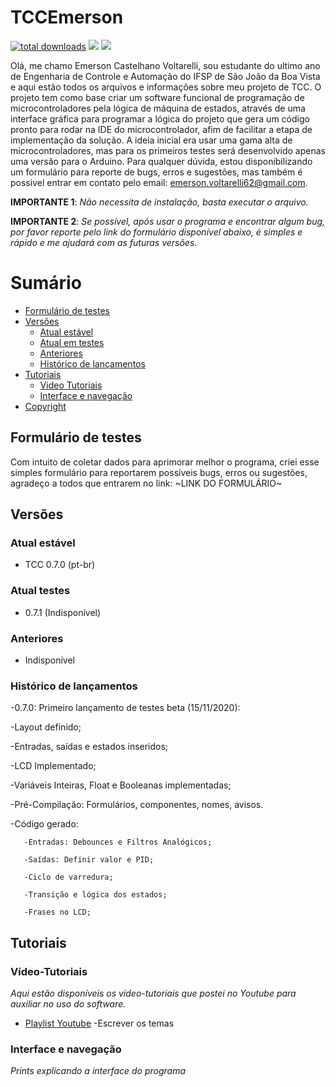 # TCCEmerson

[![total downloads](https://img.shields.io/github/downloads/EmersonCV/TCCEmerson/total)](https://github.com/EmersonCV/TCCEmerson/releases) ![](https://img.shields.io/badge/Email-emerson.voltarelli62%40gmail.com-green) ![](https://img.shields.io/badge/Versão-0.7.0_Beta-yellow)

Olá, me chamo Emerson Castelhano Voltarelli, sou estudante do ultimo ano de Engenharia de Controle e Automação do IFSP de São João da Boa Vista e aqui estão todos os arquivos e informações sobre meu projeto de TCC. O projeto tem como base criar um software funcional de programação de microcontroladores pela lógica de máquina de estados, através de uma interface gráfica para programar a lógica do projeto que gera um código pronto para rodar na IDE do microcontrolador, afim de facilitar a etapa de implementação da solução. A ideia inicial era usar uma gama alta de microcontroladores, mas para os primeiros testes será desenvolvido apenas uma versão para o Arduino. Para qualquer dúvida, estou disponibilizando um formulário para reporte de bugs, erros e sugestões, mas também é possivel entrar em contato pelo email: emerson.voltarelli62@gmail.com.

**IMPORTANTE 1**: *Não necessita de instalação, basta executar o arquivo.*

**IMPORTANTE 2**: *Se possível, após usar o programa e encontrar algum bug, por favor reporte pelo link do formulário disponível abaixo, é simples e rápido e me ajudará com as futuras versões.*

# Sumário

<!--toc-start-->
* [Formulário de testes](#formulário-de-testes)
* [Versões](#versões)
  * [Atual estável](#atual-estável)
  * [Atual em testes](#atual-testes)
  * [Anteriores](#anteriores)
  * [Histórico de lançamentos](#histórico-de-lançamentos)
* [Tutoriais](#tutoriais)
  * [Video Tutoriais](#vídeo-tutoriais)
  * [Interface e navegação](#interface-e-navegação)
* [Copyright](https://github.com/EmersonCV/TCCEmerson/blob/master/LICENSE)
<!--toc-end-->

## Formulário de testes

Com intuito de coletar dados para aprimorar melhor o programa, criei esse simples formulário para reportarem possíveis bugs, erros ou sugestões, agradeço a todos que entrarem no link: ~LINK DO FORMULÁRIO~

## Versões

### Atual estável

- TCC 0.7.0 (pt-br)

### Atual testes

- 0.7.1 (Indisponível)

### Anteriores

- Indisponível

### Histórico de lançamentos

-0.7.0: Primeiro lançamento de testes beta (15/11/2020):

  -Layout definido;
  
  -Entradas, saídas e estados inseridos;
  
  -LCD Implementado;
  
  -Variáveis Inteiras, Float e Booleanas implementadas;
  
  -Pré-Compilação: Formulários, componentes, nomes, avisos.
  
  -Código gerado:
  
       -Entradas: Debounces e Filtros Analógicos;
       
       -Saídas: Definir valor e PID;
       
       -Ciclo de varredura;
       
       -Transição e lógica dos estados;
       
       -Frases no LCD;
   

## Tutoriais

### Vídeo-Tutoriais

*Aqui estão disponíveis os vídeo-tutoriais que postei no Youtube para auxiliar no uso do software.*

* [Playlist Youtube](https://www.youtube.com/playlist?list=PL3qKEtYRgLbeH7AN0ey96xThbChCQA10R)
  -Escrever os temas
  
### Interface e navegação

*Prints explicando a interface do programa*

